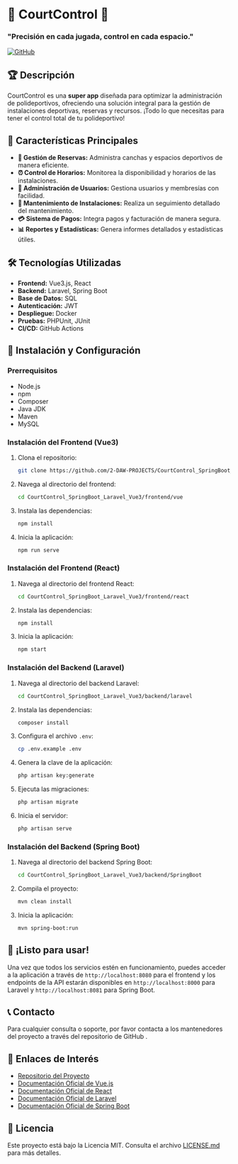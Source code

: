 # 🎾 CourtControl 🎾

### "Precisión en cada jugada, control en cada espacio."

[![GitHub](https://img.shields.io/badge/GitHub-Repository-blue)](https://github.com/2-DAW-PROJECTS/CourtControl_SpringBoot_Laravel_Vue3/)

## 🏆 Descripción
CourtControl es una **super app** diseñada para optimizar la administración de polideportivos, ofreciendo una solución integral para la gestión de instalaciones deportivas, reservas y recursos. ¡Todo lo que necesitas para tener el control total de tu polideportivo!

## 🌟 Características Principales
- **🏅 Gestión de Reservas:** Administra canchas y espacios deportivos de manera eficiente.
- **⏰ Control de Horarios:** Monitorea la disponibilidad y horarios de las instalaciones.
- **👥 Administración de Usuarios:** Gestiona usuarios y membresías con facilidad.
- **🔧 Mantenimiento de Instalaciones:** Realiza un seguimiento detallado del mantenimiento.
- **💳 Sistema de Pagos:** Integra pagos y facturación de manera segura.
- **📊 Reportes y Estadísticas:** Genera informes detallados y estadísticas útiles.

## 🛠️ Tecnologías Utilizadas
- **Frontend:** Vue3.js, React
- **Backend:** Laravel, Spring Boot
- **Base de Datos:** SQL
- **Autenticación:** JWT
- **Despliegue:** Docker
- **Pruebas:** PHPUnit, JUnit
- **CI/CD:** GitHub Actions

## 🚀 Instalación y Configuración

### Prerrequisitos
- Node.js
- npm
- Composer
- Java JDK
- Maven
- MySQL

### Instalación del Frontend (Vue3)
1. Clona el repositorio:
    ```bash
    git clone https://github.com/2-DAW-PROJECTS/CourtControl_SpringBoot_Laravel_Vue3.git
    ```
2. Navega al directorio del frontend:
    ```bash
    cd CourtControl_SpringBoot_Laravel_Vue3/frontend/vue
    ```
3. Instala las dependencias:
    ```bash
    npm install
    ```
4. Inicia la aplicación:
    ```bash
    npm run serve
    ```

### Instalación del Frontend (React)
1. Navega al directorio del frontend React:
    ```bash
    cd CourtControl_SpringBoot_Laravel_Vue3/frontend/react
    ```
2. Instala las dependencias:
    ```bash
    npm install
    ```
3. Inicia la aplicación:
    ```bash
    npm start
    ```

### Instalación del Backend (Laravel)
1. Navega al directorio del backend Laravel:
    ```bash
    cd CourtControl_SpringBoot_Laravel_Vue3/backend/laravel
    ```
2. Instala las dependencias:
    ```bash
    composer install
    ```
3. Configura el archivo `.env`:
    ```bash
    cp .env.example .env
    ```
4. Genera la clave de la aplicación:
    ```bash
    php artisan key:generate
    ```
5. Ejecuta las migraciones:
    ```bash
    php artisan migrate
    ```
6. Inicia el servidor:
    ```bash
    php artisan serve
    ```

### Instalación del Backend (Spring Boot)
1. Navega al directorio del backend Spring Boot:
    ```bash
    cd CourtControl_SpringBoot_Laravel_Vue3/backend/SpringBoot
    ```
2. Compila el proyecto:
    ```bash
    mvn clean install
    ```
3. Inicia la aplicación:
    ```bash
    mvn spring-boot:run
    ```

## 🎉 ¡Listo para usar!
Una vez que todos los servicios estén en funcionamiento, puedes acceder a la aplicación a través de `http://localhost:8080` para el frontend y los endpoints de la API estarán disponibles en `http://localhost:8000` para Laravel y `http://localhost:8081` para Spring Boot.

## 📞 Contacto
Para cualquier consulta o soporte, por favor contacta a los mantenedores del proyecto a través del repositorio de GitHub .

## 🔗 Enlaces de Interés
- [Repositorio del Proyecto](https://github.com/2-DAW-PROJECTS/CourtControl_SpringBoot_Laravel_Vue3)
- [Documentación Oficial de Vue.js](https://vuejs.org/)
- [Documentación Oficial de React](https://reactjs.org/)
- [Documentación Oficial de Laravel](https://laravel.com/docs)
- [Documentación Oficial de Spring Boot](https://spring.io/projects/spring-boot)

## 📜 Licencia
Este proyecto está bajo la Licencia MIT. Consulta el archivo [LICENSE.md](LICENSE.md) para más detalles.
